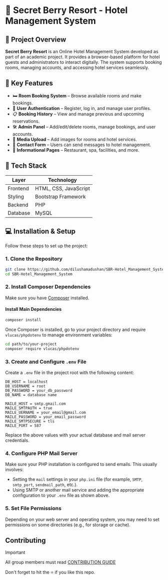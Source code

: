 # 🌴 Secret Berry Resort - Hotel Management System

## 📖 Project Overview

**Secret Berry Resort** is an Online Hotel Management System developed as part of an academic project. It provides a browser-based platform for hotel guests and administrators to interact digitally. The system supports booking rooms, managing accounts, and accessing hotel services seamlessly.


## 🚀 Key Features

- 🛏️ **Room Booking System** – Browse available rooms and make bookings.
- 👤 **User Authentication** – Register, log in, and manage user profiles.
- 📋 **Booking History** – View and manage previous and upcoming reservations.
- 🛠️ **Admin Panel** – Add/edit/delete rooms, manage bookings, and user accounts.
- 📸 **Media Upload** – Add images for rooms and hotel services.
- 📩 **Contact Form** – Users can send messages to hotel management.
- 🧾 **Informational Pages** – Restaurant, spa, facilities, and more.


## 🧱 Tech Stack

| Layer       | Technology         |
|-------------|--------------------|
| Frontend    | HTML, CSS, JavaScript |
| Styling     | Bootstrap Framework |
| Backend     | PHP                 |
| Database    | MySQL              |


## 💻 Installation & Setup

Follow these steps to set up the project:

### 1. Clone the Repository

```bash
git clone https://github.com/dilushamadushan/SBR-Hotel_Management_System.git
cd SBR-Hotel_Management_System
```

### 2. Install Composer Dependencies

Make sure you have [Composer](https://getcomposer.org/) installed.

#### Install Main Dependencies

```bash
composer install
```

Once Composer is installed, go to your project directory and require `vlucas/phpdotenv` to manage environment variables:

```bash
cd path/to/your-project
composer require vlucas/phpdotenv
```

### 3. Create and Configure `.env` File

Create a `.env` file in the project root with the following content:

```
DB_HOST = localhost
DB_USERNAME = root
DB_PASSWORD = your_db_password
DB_NAME = database name

MAILE_HOST = smtp.gmail.com
MAILE_SMTPAUTH = true
MAILE_UERNAME = your_email@gmail.com
MAILE_PASSWORD = your_email_password
MAILE_SMTPSECURE = tls
MAILE_PORT = 587
```

Replace the above values with your actual database and mail server credentials.

### 4. Configure PHP Mail Server

Make sure your PHP installation is configured to send emails. This usually involves:

- Setting the `mail` settings in your `php.ini` file (for example, `SMTP`, `smtp_port`, `sendmail_path`, etc.).
- Using SMTP or another mail service and adding the appropriate configuration to your `.env` file as shown above.

### 5. Set File Permissions

Depending on your web server and operating system, you may need to set permissions on some directories (e.g., for storage or cache).


## Contributing

> [!IMPORTANT]  
> All group members must read [CONTRIBUTION GUIDE](.github/CONTRIBUTING.md)

Don't forget to hit the :star: if you like this repo.
